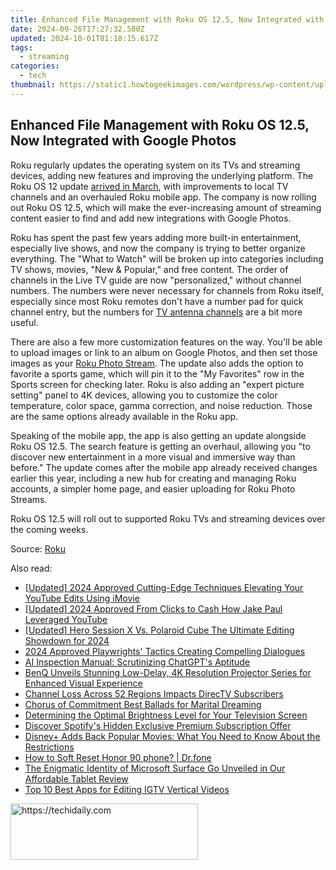 ```yaml
---
title: Enhanced File Management with Roku OS 12.5, Now Integrated with Google Photos
date: 2024-09-26T17:27:32.580Z
updated: 2024-10-01T01:18:15.617Z
tags:
  - streaming
categories:
  - tech
thumbnail: https://static1.howtogeekimages.com/wordpress/wp-content/uploads/2023/10/roku12.jpg
---
```


## Enhanced File Management with Roku OS 12.5, Now Integrated with Google Photos

Roku regularly updates the operating system on its TVs and streaming devices, adding new features and improving the underlying platform. The Roku OS 12 update [arrived in March](https://some-techniques.techidaily.com/in-2024-high-quality-8-cam-transformations-for-streaming/), with improvements to local TV channels and an overhauled Roku mobile app. The company is now rolling out Roku OS 12.5, which will make the ever-increasing amount of streaming content easier to find and add new integrations with Google Photos.

 Roku has spent the past few years adding more built-in entertainment, especially live shows, and now the company is trying to better organize everything. The "What to Watch" will be broken up into categories including TV shows, movies, "New & Popular," and free content. The order of channels in the Live TV guide are now "personalized," without channel numbers. The numbers were never necessary for channels from Roku itself, especially since most Roku remotes don't have a number pad for quick channel entry, but the numbers for [TV antenna channels](https://sound-issues.techidaily.com/how-to-fix-a-non-functioning-steelseries-arctis-pro-microphone-complete-solution/) are a bit more useful.

 There are also a few more customization features on the way. You'll be able to upload images or link to an album on Google Photos, and then set those images as your [Roku Photo Stream](https://photostreams.roku.com/index). The update also adds the option to favorite a sports game, which will pin it to the "My Favorites" row in the Sports screen for checking later. Roku is also adding an "expert picture setting" panel to 4K devices, allowing you to customize the color temperature, color space, gamma correction, and noise reduction. Those are the same options already available in the Roku app.

 Speaking of the mobile app, the app is also getting an update alongside Roku OS 12.5\. The search feature is getting an overhaul, allowing you "to discover new entertainment in a more visual and immersive way than before." The update comes after the mobile app already received changes earlier this year, including a new hub for creating and managing Roku accounts, a simpler home page, and easier uploading for Roku Photo Streams.

 Roku OS 12.5 will roll out to supported Roku TVs and streaming devices over the coming weeks.

 Source: [Roku](https://support.roku.com/article/228844467)

<ins class="adsbygoogle"
     style="display:block"
     data-ad-format="autorelaxed"
     data-ad-client="ca-pub-7571918770474297"
     data-ad-slot="1223367746"></ins>

<ins class="adsbygoogle"
     style="display:block"
     data-ad-client="ca-pub-7571918770474297"
     data-ad-slot="8358498916"
     data-ad-format="auto"
     data-full-width-responsive="true"></ins>

<span class="atpl-alsoreadstyle">Also read:</span>
<div><ul>
<li><a href="https://facebook-video-share.techidaily.com/updated-2024-approved-cutting-edge-techniques-elevating-your-youtube-edits-using-imovie/"><u>[Updated] 2024 Approved Cutting-Edge Techniques Elevating Your YouTube Edits Using iMovie</u></a></li>
<li><a href="https://eaxpv-info.techidaily.com/updated-2024-approved-from-clicks-to-cash-how-jake-paul-leveraged-youtube/"><u>[Updated] 2024 Approved From Clicks to Cash How Jake Paul Leveraged YouTube</u></a></li>
<li><a href="https://fox-boxes.techidaily.com/updated-hero-session-x-vs-polaroid-cube-the-ultimate-editing-showdown-for-2024/"><u>[Updated] Hero Session X Vs. Polaroid Cube The Ultimate Editing Showdown for 2024</u></a></li>
<li><a href="https://extra-skills.techidaily.com/2024-approved-playwrights-tactics-creating-compelling-dialogues/"><u>2024 Approved Playwrights' Tactics Creating Compelling Dialogues</u></a></li>
<li><a href="https://tech-haven.techidaily.com/ai-inspection-manual-scrutinizing-chatgpts-aptitude/"><u>AI Inspection Manual: Scrutinizing ChatGPT's Aptitude</u></a></li>
<li><a href="https://media-tips.techidaily.com/benq-unveils-stunning-low-delay-4k-resolution-projector-series-for-enhanced-visual-experience/"><u>BenQ Unveils Stunning Low-Delay, 4K Resolution Projector Series for Enhanced Visual Experience</u></a></li>
<li><a href="https://media-tips.techidaily.com/channel-loss-across-52-regions-impacts-directv-subscribers/"><u>Channel Loss Across 52 Regions Impacts DirecTV Subscribers</u></a></li>
<li><a href="https://extra-lessons.techidaily.com/chorus-of-commitment-best-ballads-for-marital-dreaming/"><u>Chorus of Commitment Best Ballads for Marital Dreaming</u></a></li>
<li><a href="https://media-tips.techidaily.com/determining-the-optimal-brightness-level-for-your-television-screen/"><u>Determining the Optimal Brightness Level for Your Television Screen</u></a></li>
<li><a href="https://media-tips.techidaily.com/discover-spotifys-hidden-exclusive-premium-subscription-offer/"><u>Discover Spotify's Hidden Exclusive Premium Subscription Offer</u></a></li>
<li><a href="https://media-tips.techidaily.com/disneyplus-adds-back-popular-movies-what-you-need-to-know-about-the-restrictions/"><u>Disney+ Adds Back Popular Movies: What You Need to Know About the Restrictions</u></a></li>
<li><a href="https://techidaily.com/how-to-soft-reset-honor-90-phone-drfone-by-drfone-reset-android-reset-android/"><u>How to Soft Reset Honor 90 phone? | Dr.fone</u></a></li>
<li><a href="https://buynow-help.techidaily.com/the-enigmatic-identity-of-microsoft-surface-go-unveiled-in-our-affordable-tablet-review/"><u>The Enigmatic Identity of Microsoft Surface Go Unveiled in Our Affordable Tablet Review</u></a></li>
<li><a href="https://instagram-video-files.techidaily.com/top-10-best-apps-for-editing-igtv-vertical-videos/"><u>Top 10 Best Apps for Editing IGTV Vertical Videos</u></a></li>
</ul></div>

<!-- affiliate ads begin -->
<a href="https://malaysia-healthcare-travel-council.pxf.io/c/5597632/1557746/17382" target="_top" id="1557746">
  <img src="//a.impactradius-go.com/display-ad/17382-1557746" border="0" alt="https://techidaily.com" width="300" height="90"/>
</a>
<img height="0" width="0" src="https://malaysia-healthcare-travel-council.pxf.io/i/5597632/1557746/17382" style="position:absolute;visibility:hidden;" border="0" />
<!-- affiliate ads end -->

